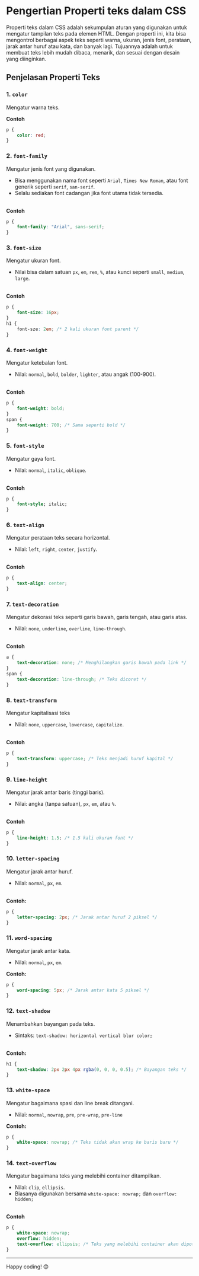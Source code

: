 # Pengertian Properti teks dalam CSS
Properti teks dalam CSS adalah sekumpulan aturan yang digunakan untuk mengatur tampilan teks pada elemen HTML. Dengan properti ini, kita bisa mengontrol berbagai aspek teks seperti warna, ukuran, jenis font, perataan, jarak antar huruf atau kata, dan banyak lagi. Tujuannya adalah untuk membuat teks lebih mudah dibaca, menarik, dan sesuai dengan desain yang diinginkan.

## Penjelasan Properti Teks

### 1. `color`
Mengatur warna teks.


**Contoh**
```css
p {
    color: red;
}
```

### 2. `font-family`
Mengatur jenis font yang digunakan.
- Bisa menggunakan nama font seperti `Arial`, `Times New Roman`, atau font generik seperti `serif`, `san-serif`.
- Selalu sediakan font cadangan jika font utama tidak tersedia.
<br><br>

**Contoh**
```css
p {
    font-family: "Arial", sans-serif;
}
```

### 3. `font-size`
Mengatur ukuran font.
- Nilai bisa dalam satuan `px`, `em`, `rem`, `%`, atau kunci seperti `small`, `medium`, `large`.
<br><br>

**Contoh**
```css
p {
    font-size: 16px;
}
h1 {
    font-sze: 2em; /* 2 kali ukuran font parent */
}
```

### 4. `font-weight`
Mengatur ketebalan font.
- Nilai: `normal`, `bold`, `bolder`, `lighter`, atau angak (100-900).
<br><br>

**Contoh**
```css
p {
    font-weight: bold;
}
span {
    font-weight: 700; /* Sama seperti bold */
}
```

### 5. `font-style`
Mengatur gaya font.
- Nilai: `normal`, `italic`, `oblique`.
<br><br>

**Contoh**
```css
p {
    font-style; italic;
}
```

### 6. `text-align`
Mengatur perataan teks secara horizontal.
- Nilai: `left`, `right`, `center`, `justify`.
<br><br>

**Contoh**
```css
p {
    text-align: center;
}
```

### 7. `text-decoration`
Mengatur dekorasi teks seperti garis bawah, garis tengah, atau garis atas.
- Nilai: `none`, `underline`, `overline`, `line-through`.
<br><br>

**Contoh**
```css
a {
    text-decoration: none; /* Menghilangkan garis bawah pada link */
}
span {
    text-decoration: line-through; /* Teks dicoret */
}
```

### 8. `text-transform`
Mengatur kapitalisasi teks
- Nilai: `none`, `uppercase`, `lowercase`, `capitalize`.
<br><br>

**Contoh**
```css
p {
    text-transform: uppercase; /* Teks menjadi huruf kapital */
}
```

### 9. `line-height`
Mengatur jarak antar baris (tinggi baris).
- Nilai: angka (tanpa satuan), `px`, `em`, atau `%`.
<br><br>

**Contoh**
```css
p {
    line-height: 1.5; /* 1.5 kali ukuran font */
}
```

### 10. `letter-spacing`
Mengatur jarak antar huruf.
- Nilai: `normal`, `px`, `em`.
<br><br>

**Contoh:**
```css
p {
    letter-spacing: 2px; /* Jarak antar huruf 2 piksel */
}
```

### 11. `word-spacing`
Mengatur jarak antar kata.
- Nilai: `normal`, `px`, `em`.

**Contoh:**
```css
p {
    word-spacing: 5px; /* Jarak antar kata 5 piksel */
}
```

### 12. `text-shadow`
Menambahkan bayangan pada teks.
- Sintaks: `text-shadow: horizontal vertical blur color;`
<br><br>

**Contoh:**
```css
h1 {
    text-shadow: 2px 2px 4px rgba(0, 0, 0, 0.5); /* Bayangan teks */
}
```

### 13. `white-space`
Mengatur bagaimana spasi dan line break ditangani.
- Nilai: `normal`, `nowrap`, `pre`, `pre-wrap`, `pre-line`

**Contoh:**
```css
p {
    white-space: nowrap; /* Teks tidak akan wrap ke baris baru */
}
```

### 14. `text-overflow`
Mengatur bagaimana teks yang melebihi container ditampilkan.
- Nilai: `clip`, `ellipsis`.
- Biasanya digunakan bersama `white-space: nowrap;` dan `overflow: hidden;`
<br><br>

**Contoh**
```css
p {
    white-space: nowrap;
    overflow: hidden;
    text-overflow: ellipsis; /* Teks yang melebihi container akan dipotong dengan ... */
}
```

---

Happy coding! 😊
